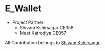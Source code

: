 # E_Wallet
<ul>
<li>
Project Partner:
<ul>
<li>
Shivam Kshirsagar CE058
</li>
<li>
Meet Katrodiya CE057
</li>
</ul>
</li>
</ul>
<span>
All Contribution belongs to <a href="https://github.com/shivamkshirsagar11">Shivam Kshirsagar</a>
</span>
